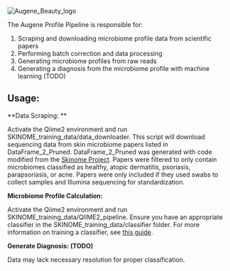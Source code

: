 ![Augene_Beauty_logo](https://github.com/user-attachments/assets/84520cca-6e4a-40f1-8aff-8767a34bc5fb)

The Augene Profile Pipeline is responsible for:


1. Scraping and downloading microbiome profile data from scientific papers
2. Performing batch correction and data processing
3. Generating microbiome profiles from raw reads
4. Generating a diagnosis from the microbiome profile with machine learning (TODO)


## Usage:

**Data Scraping: **

Activate the Qiime2 environment and run SKINOME_training_data/data_downloader. This script will download sequencing data from skin microbiome papers listed in DataFrame_2_Pruned. DataFrame_2_Pruned was generated with code modified from the [Skinome Project](https://academic.oup.com/database/article/doi/10.1093/database/baac033/6586378). Papers were filtered to only contain microbiomes classified as healthy, atopic dermatitis, psoriasis, parapsoriasis, or acne. Papers were only included if they used swabs to collect samples and Illumina sequencing for standardization. 

**Microbiome Profile Calculation:**

Activate the Qiime2 environment and run SKINOME_training_data/QIIME2_pipeline. Ensure you have an appropriate classifier in the SKINOME_training_data/classifier folder. For more information on training a classifier, see [this guide](https://docs.qiime2.org/2024.10/tutorials/feature-classifier/). 

**Generate Diagnosis: (TODO)**

Data may lack necessary resolution for proper classification. 
